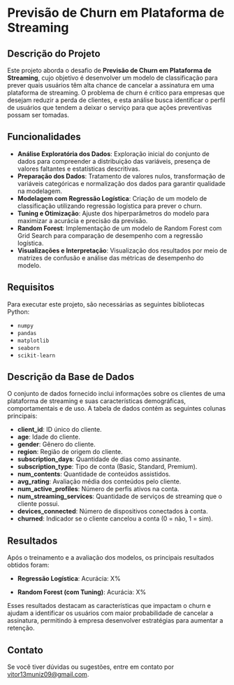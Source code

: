 # Previsão de Churn em Plataforma de Streaming

## Descrição do Projeto

Este projeto aborda o desafio de **Previsão de Churn em Plataforma de Streaming**, cujo objetivo é desenvolver um modelo de classificação para prever quais usuários têm alta chance de cancelar a assinatura em uma plataforma de streaming. O problema de churn é crítico para empresas que desejam reduzir a perda de clientes, e esta análise busca identificar o perfil de usuários que tendem a deixar o serviço para que ações preventivas possam ser tomadas.

## Funcionalidades

- **Análise Exploratória dos Dados**: Exploração inicial do conjunto de dados para compreender a distribuição das variáveis, presença de valores faltantes e estatísticas descritivas.
- **Preparação dos Dados**: Tratamento de valores nulos, transformação de variáveis categóricas e normalização dos dados para garantir qualidade na modelagem.
- **Modelagem com Regressão Logística**: Criação de um modelo de classificação utilizando regressão logística para prever o churn.
- **Tuning e Otimização**: Ajuste dos hiperparâmetros do modelo para maximizar a acurácia e precisão da previsão.
- **Random Forest**: Implementação de um modelo de Random Forest com Grid Search para comparação de desempenho com a regressão logística.
- **Visualizações e Interpretação**: Visualização dos resultados por meio de matrizes de confusão e análise das métricas de desempenho do modelo.

## Requisitos

Para executar este projeto, são necessárias as seguintes bibliotecas Python:

- `numpy`
- `pandas`
- `matplotlib`
- `seaborn`
- `scikit-learn`

## Descrição da Base de Dados

O conjunto de dados fornecido inclui informações sobre os clientes de uma plataforma de streaming e suas características demográficas, comportamentais e de uso. A tabela de dados contém as seguintes colunas principais:

- **client_id**: ID único do cliente.
- **age**: Idade do cliente.
- **gender**: Gênero do cliente.
- **region**: Região de origem do cliente.
- **subscription_days**: Quantidade de dias como assinante.
- **subscription_type**: Tipo de conta (Basic, Standard, Premium).
- **num_contents**: Quantidade de conteúdos assistidos.
- **avg_rating**: Avaliação média dos conteúdos pelo cliente.
- **num_active_profiles**: Número de perfis ativos na conta.
- **num_streaming_services**: Quantidade de serviços de streaming que o cliente possui.
- **devices_connected**: Número de dispositivos conectados à conta.
- **churned**: Indicador se o cliente cancelou a conta (0 = não, 1 = sim).

## Resultados

Após o treinamento e a avaliação dos modelos, os principais resultados obtidos foram:

- **Regressão Logística**:
  Acurácia: X%

- **Random Forest (com Tuning)**:
  Acurácia: X%

Esses resultados destacam as características que impactam o churn e ajudam a identificar os usuários com maior probabilidade de cancelar a assinatura, permitindo à empresa desenvolver estratégias para aumentar a retenção.

## Contato

Se você tiver dúvidas ou sugestões, entre em contato por [vitor13muniz09@gmail.com](mailto:vitor13muniz09@gmail.com).
